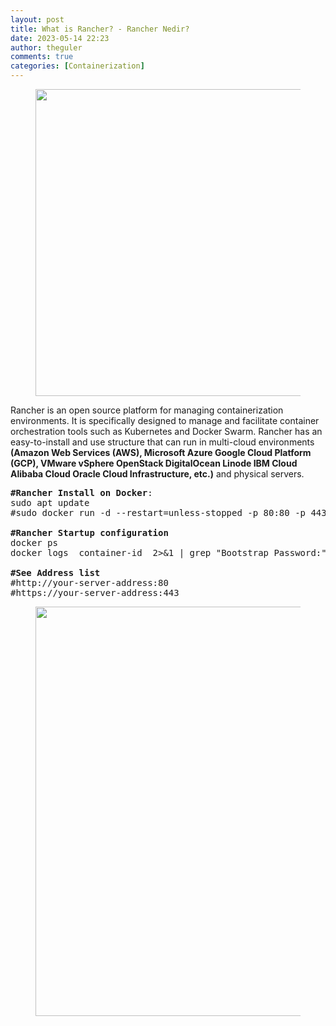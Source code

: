 ```yaml
---
layout: post
title: What is Rancher? - Rancher Nedir?
date: 2023-05-14 22:23
author: theguler
comments: true
categories: [Containerization]
---
```

<!-- wp:image {"id":11824,"width":"491px","height":"auto","sizeSlug":"large","linkDestination":"none"} -->
<figure class="wp-block-image size-large is-resized"><img src="https://theguler.wordpress.com/wp-content/uploads/2024/05/suse-rancher.jpg?w=1024" alt="" class="wp-image-11824" style="width:491px;height:auto" /></figure>
<!-- /wp:image -->

<!-- wp:paragraph -->
<p>Rancher is an open source platform for managing containerization environments. It is specifically designed to manage and facilitate container orchestration tools such as Kubernetes and Docker Swarm. Rancher has an easy-to-install and use structure that can run in multi-cloud environments <strong>(Amazon Web Services (AWS), Microsoft Azure Google Cloud Platform (GCP), VMware vSphere OpenStack DigitalOcean Linode IBM Cloud Alibaba Cloud Oracle Cloud Infrastructure, etc.)</strong> and physical servers.</p>
<!-- /wp:paragraph -->

<!-- wp:preformatted -->
<pre class="wp-block-preformatted"><strong>#Rancher Install on Docker</strong>:<br>sudo apt update<br>#sudo docker run -d --restart=unless-stopped -p 80:80 -p 443:443 --name=rancher --privileged -v /var/run/docker.sock:/var/run/docker.sock -v rancher_data:/var/lib/rancher rancher/rancher<br><br><strong>#Rancher Startup configuration</strong><br>docker ps<br>docker logs  container-id  2&gt;&amp;1 | grep "Bootstrap Password:"<br><br><strong>#See Address list</strong><br>#http://your-server-address:80<br>#https://your-server-address:443</pre>
<!-- /wp:preformatted -->

<!-- wp:image {"id":11838,"width":"655px","height":"auto","sizeSlug":"large","linkDestination":"none"} -->
<figure class="wp-block-image size-large is-resized"><img src="https://theguler.wordpress.com/wp-content/uploads/2024/05/rancher_cow.jpg?w=900" alt="" class="wp-image-11838" style="width:655px;height:auto" /></figure>
<!-- /wp:image -->
